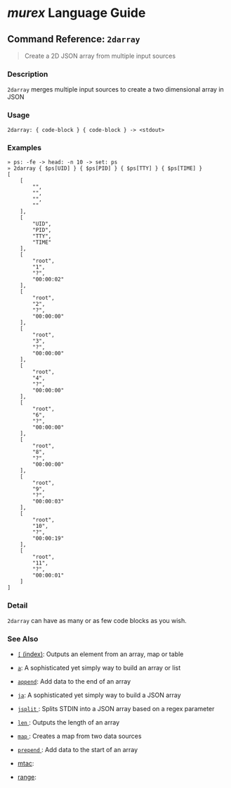 # _murex_ Language Guide

## Command Reference: `2darray` 

> Create a 2D JSON array from multiple input sources

### Description

`2darray` merges multiple input sources to create a two dimensional array in JSON

### Usage

    2darray: { code-block } { code-block } -> <stdout>

### Examples

    » ps: -fe -> head: -n 10 -> set: ps 
    » 2darray { $ps[UID] } { $ps[PID] } { $ps[TTY] } { $ps[TIME] }
    [
        [
            "",
            "",
            "",
            ""
        ],
        [
            "UID",
            "PID",
            "TTY",
            "TIME"
        ],
        [
            "root",
            "1",
            "?",
            "00:00:02"
        ],
        [
            "root",
            "2",
            "?",
            "00:00:00"
        ],
        [
            "root",
            "3",
            "?",
            "00:00:00"
        ],
        [
            "root",
            "4",
            "?",
            "00:00:00"
        ],
        [
            "root",
            "6",
            "?",
            "00:00:00"
        ],
        [
            "root",
            "8",
            "?",
            "00:00:00"
        ],
        [
            "root",
            "9",
            "?",
            "00:00:03"
        ],
        [
            "root",
            "10",
            "?",
            "00:00:19"
        ],
        [
            "root",
            "11",
            "?",
            "00:00:01"
        ]
    ]

### Detail

`2darray` can have as many or as few code blocks as you wish.

### See Also

* [`[` (index)](../commands/index.md):
  Outputs an element from an array, map or table
* [`a`](../commands/a.md):
  A sophisticated yet simply way to build an array or list
* [`append`](../commands/append.md):
  Add data to the end of an array
* [`ja`](../commands/ja.md):
  A sophisticated yet simply way to build a JSON array
* [`jsplit` ](../commands/jsplit.md):
  Splits STDIN into a JSON array based on a regex parameter
* [`len` ](../commands/len.md):
  Outputs the length of an array
* [`map` ](../commands/map.md):
  Creates a map from two data sources
* [`prepend` ](../commands/prepend.md):
  Add data to the start of an array
* [mtac](../commands/mtac.md):
  
* [range](../commands/range.md):
  